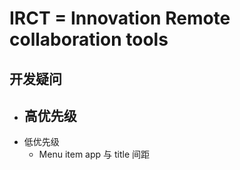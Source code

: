 # IRCT = Innovation Remote collaboration tools

## 开发疑问

- 高优先级
  - 
- 低优先级
  - Menu item app 与 title 间距
